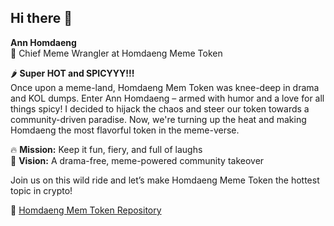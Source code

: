 ## Hi there 👋

**Ann Homdaeng**  
🦛 Chief Meme Wrangler at Homdaeng Meme Token

🌶️ **Super HOT and SPICYYY!!!**  
Once upon a meme-land, Homdaeng Mem Token was knee-deep in drama and KOL dumps. Enter Ann Homdaeng – armed with humor and a love for all things spicy! I decided to hijack the chaos and steer our token towards a community-driven paradise. Now, we're turning up the heat and making Homdaeng the most flavorful token in the meme-verse.

🔥 **Mission:** Keep it fun, fiery, and full of laughs  
🌟 **Vision:** A drama-free, meme-powered community takeover

Join us on this wild ride and let’s make Homdaeng Meme Token the hottest topic in crypto!

🔗 [Homdaeng Mem Token Repository](https://github.com/homdaeng)
